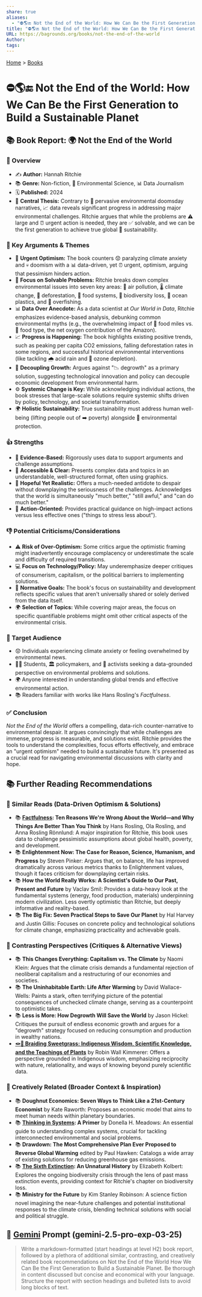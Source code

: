 ```yaml
---
share: true
aliases:
  - "⛔🌎🔚 Not the End of the World: How We Can Be the First Generation to Build a Sustainable Planet"
title: "⛔🌎🔚 Not the End of the World: How We Can Be the First Generation to Build a Sustainable Planet"
URL: https://bagrounds.org/books/not-the-end-of-the-world
Author: 
tags: 
---
```

[Home](../index.md) > [Books](./index.md)  
# ⛔🌎🔚 Not the End of the World: How We Can Be the First Generation to Build a Sustainable Planet  
## 📚 Book Report: 🌍 Not the End of the World  
  
### 🔎 Overview  
  
* ✍️ **Author:** Hannah Ritchie  
* 📚 **Genre:** Non-fiction, 🌿 Environmental Science, 📊 Data Journalism  
* 🗓️ **Published:** 2024  
* 🎯 **Central Thesis:** Contrary to 📢 pervasive environmental doomsday narratives, 📈 data reveals significant progress in addressing major environmental challenges. Ritchie argues that while the problems are ⚠️ large and ⏰ urgent action is needed, they are ✅ solvable, and we can be the first generation to achieve true global 🤝 sustainability.  
  
### 🔑 Key Arguments & Themes  
  
* 💪 **Urgent Optimism:** The book counters 😟 paralyzing climate anxiety and 💀 doomism with a 📊 data-driven, yet ⏰ urgent, optimism, arguing that pessimism hinders action.  
* 🎯 **Focus on Solvable Problems:** Ritchie breaks down complex environmental issues into seven key areas: 💨 air pollution, 🌡️ climate change, 🌳 deforestation, 🍎 food systems, 🦋 biodiversity loss, 🌊 ocean plastics, and 🎣 overfishing.  
* 📊 **Data Over Anecdote:** As a data scientist at *Our World in Data*, Ritchie emphasizes evidence-based analysis, debunking common environmental myths (e.g., the overwhelming impact of 🚚 food miles vs. 🍎 food type, the net oxygen contribution of the Amazon).  
* 📈 **Progress is Happening:** The book highlights existing positive trends, such as peaking per capita CO2 emissions, falling deforestation rates in some regions, and successful historical environmental interventions (like tackling 🌧️ acid rain and 💨 ozone depletion).  
* 🌱 **Decoupling Growth:** Argues against "📉 degrowth" as a primary solution, suggesting technological innovation and policy can decouple economic development from environmental harm.  
* ⚙️ **Systemic Change is Key:** While acknowledging individual actions, the book stresses that large-scale solutions require systemic shifts driven by policy, technology, and societal transformation.  
* 🌍 **Holistic Sustainability:** True sustainability must address human well-being (lifting people out of ➡️ poverty) alongside 🌿 environmental protection.  
  
### 👍 Strengths  
  
* 🔬 **Evidence-Based:** Rigorously uses data to support arguments and challenge assumptions.  
* 📖 **Accessible & Clear:** Presents complex data and topics in an understandable, well-structured format, often using graphics.  
* 🙏 **Hopeful Yet Realistic:** Offers a much-needed antidote to despair without downplaying the seriousness of the challenges. Acknowledges that the world is simultaneously "much better," "still awful," and "can do much better."  
* 🚀 **Action-Oriented:** Provides practical guidance on high-impact actions versus less effective ones ("things to stress less about").  
  
### 👎 Potential Criticisms/Considerations  
  
* ⚠️ **Risk of Over-Optimism:** Some critics argue the optimistic framing might inadvertently encourage complacency or underestimate the scale and difficulty of required transitions.  
* 💻 **Focus on Technology/Policy:** May underemphasize deeper critiques of consumerism, capitalism, or the political barriers to implementing solutions.  
* 🎯 **Normative Goals:** The book's focus on sustainability and development reflects specific values that aren't universally shared or solely derived from the data itself.  
* 🌍 **Selection of Topics:** While covering major areas, the focus on specific quantifiable problems might omit other critical aspects of the environmental crisis.  
  
### 🎯 Target Audience  
  
* 😟 Individuals experiencing climate anxiety or feeling overwhelmed by environmental news.  
* 🧑‍🎓 Students, 🏛️ policymakers, and 📣 activists seeking a data-grounded perspective on environmental problems and solutions.  
* 🌍 Anyone interested in understanding global trends and effective environmental action.  
* 📚 Readers familiar with works like Hans Rosling's *Factfulness*.  
  
### ✅ Conclusion  
  
*Not the End of the World* offers a compelling, data-rich counter-narrative to environmental despair. It argues convincingly that while challenges are immense, progress is measurable, and solutions exist. Ritchie provides the tools to understand the complexities, focus efforts effectively, and embrace an "urgent optimism" needed to build a sustainable future. It's presented as a crucial read for navigating environmental discussions with clarity and hope.  
  
## 📚 Further Reading Recommendations  
  
### 📖 Similar Reads (Data-Driven Optimism & Solutions)  
  
* 📚 **[Factfulness](./factfulness.md): Ten Reasons We're Wrong About the World—and Why Things Are Better Than You Think** by Hans Rosling, Ola Rosling, and Anna Rosling Rönnlund: A major inspiration for Ritchie, this book uses data to challenge pessimistic assumptions about global health, poverty, and development.  
* 📚 **Enlightenment Now: The Case for Reason, Science, Humanism, and Progress** by Steven Pinker: Argues that, on balance, life has improved dramatically across various metrics thanks to Enlightenment values, though it faces criticism for downplaying certain risks.  
* 📚 **How the World Really Works: A Scientist's Guide to Our Past, Present and Future** by Vaclav Smil: Provides a data-heavy look at the fundamental systems (energy, food production, materials) underpinning modern civilization. Less overtly optimistic than Ritchie, but deeply informative and reality-based.  
* 📚 **The Big Fix: Seven Practical Steps to Save Our Planet** by Hal Harvey and Justin Gillis: Focuses on concrete policy and technological solutions for climate change, emphasizing practicality and achievable goals.  
  
### 📖 Contrasting Perspectives (Critiques & Alternative Views)  
  
* 📚 **This Changes Everything: Capitalism vs. The Climate** by Naomi Klein: Argues that the climate crisis demands a fundamental rejection of neoliberal capitalism and a restructuring of our economies and societies.  
* 📚 **The Uninhabitable Earth: Life After Warming** by David Wallace-Wells: Paints a stark, often terrifying picture of the potential consequences of unchecked climate change, serving as a counterpoint to optimistic takes.  
* 📚 **Less is More: How Degrowth Will Save the World** by Jason Hickel: Critiques the pursuit of endless economic growth and argues for a "degrowth" strategy focused on reducing consumption and production in wealthy nations.  
* **[🪢🌾 Braiding Sweetgrass: Indigenous Wisdom, Scientific Knowledge, and the Teachings of Plants](./braiding-sweetgrass.md)** by Robin Wall Kimmerer: Offers a perspective grounded in Indigenous wisdom, emphasizing reciprocity with nature, relationality, and ways of knowing beyond purely scientific data.  
  
### 🎨 Creatively Related (Broader Context & Inspiration)  
  
* 📚 **Doughnut Economics: Seven Ways to Think Like a 21st-Century Economist** by Kate Raworth: Proposes an economic model that aims to meet human needs within planetary boundaries.  
* 📚 **[Thinking in Systems](./thinking-in-systems.md): A Primer** by Donella H. Meadows: An essential guide to understanding complex systems, crucial for tackling interconnected environmental and social problems.  
* 📚 **Drawdown: The Most Comprehensive Plan Ever Proposed to Reverse Global Warming** edited by Paul Hawken: Catalogs a wide array of existing solutions for reducing greenhouse gas emissions.  
* 📚 **[The Sixth Extinction](./the-sixth-extinction.md): An Unnatural History** by Elizabeth Kolbert: Explores the ongoing biodiversity crisis through the lens of past mass extinction events, providing context for Ritchie's chapter on biodiversity loss.  
* 📚 **Ministry for the Future** by Kim Stanley Robinson: A science fiction novel imagining the near-future challenges and potential institutional responses to the climate crisis, blending technical solutions with social and political struggle.  
  
## 💬 [Gemini](../software/gemini.md) Prompt (gemini-2.5-pro-exp-03-25)  
> Write a markdown-formatted (start headings at level H2) book report, followed by a plethora of additional similar, contrasting, and creatively related book recommendations on Not the End of the World How We Can Be the First Generation to Build a Sustainable Planet. Be thorough in content discussed but concise and economical with your language. Structure the report with section headings and bulleted lists to avoid long blocks of text.